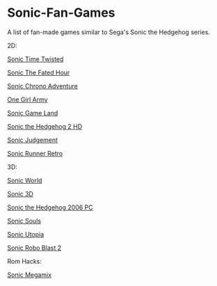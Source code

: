 # Sonic-Fan-Games
A list of fan-made games similar to Sega's Sonic the Hedgehog series.

2D:

[Sonic Time Twisted](https://www.youtube.com/redirect?redir_token=A6o4V63kWKwHLTkFJFVD8ynVKHt8MTUyOTIwMDg2OUAxNTI5MTE0NDY5&q=http%3A%2F%2Fwww.indiedb.com%2Fgames%2Fsonic-time-twisted%2Fdownloads%2Fsonic-time-twisted-sagexpo-act-2-demo&event=video_description&v=gyQYZ6-Uqy4)

[Sonic The Fated Hour](https://www.youtube.com/redirect?redir_token=A6o4V63kWKwHLTkFJFVD8ynVKHt8MTUyOTIwMDg2OUAxNTI5MTE0NDY5&q=https%3A%2F%2Finfo.sonicretro.org%2FSonic%3A_The_Fated_Hour&event=video_description&v=gyQYZ6-Uqy4)

[Sonic Chrono Adventure](https://www.youtube.com/redirect?redir_token=A6o4V63kWKwHLTkFJFVD8ynVKHt8MTUyOTIwMDg2OUAxNTI5MTE0NDY5&q=https%3A%2F%2Fsites.google.com%2Fsite%2Fsonicchronoadventure%2F&event=video_description&v=gyQYZ6-Uqy4)

[One Girl Army](https://www.youtube.com/redirect?redir_token=zt8hPbbf2YinWrzPgWRHZ6MbrgB8MTUyOTY2MDUwMEAxNTI5NTc0MTAw&v=PLtqGVty2IY&q=http%3A%2F%2Fwww.caiman.us%2Fscripts%2Ffw%2Ff1815.html&event=video_description)

[Sonic Game Land](https://www.youtube.com/redirect?redir_token=zt8hPbbf2YinWrzPgWRHZ6MbrgB8MTUyOTY2MDUwMEAxNTI5NTc0MTAw&v=PLtqGVty2IY&q=https%3A%2F%2Fgamejolt.com%2Fgames%2Fsonic-game-land%2F23567&event=video_description)

[Sonic the Hedgehog 2 HD](https://www.youtube.com/redirect?redir_token=zt8hPbbf2YinWrzPgWRHZ6MbrgB8MTUyOTY2MDUwMEAxNTI5NTc0MTAw&v=PLtqGVty2IY&q=http%3A%2F%2Finfo.sonicretro.org%2FSonic_the_Hedgehog_2_HD&event=video_description)

[Sonic Judgement](https://deliriousnova.itch.io/sonic-judgement)

[Sonic Runner Retro](https://elieseroliveira.itch.io/sonic-runner-retro-fan-game)


3D:

[Sonic World](https://www.youtube.com/redirect?redir_token=A6o4V63kWKwHLTkFJFVD8ynVKHt8MTUyOTIwMDg2OUAxNTI5MTE0NDY5&q=http%3A%2F%2Fsonicworldfangame.com%2F&event=video_description&v=gyQYZ6-Uqy4)

[Sonic 3D](https://www.youtube.com/redirect?redir_token=A6o4V63kWKwHLTkFJFVD8ynVKHt8MTUyOTIwMDg2OUAxNTI5MTE0NDY5&q=http%3A%2F%2Fgamejolt.com%2Fgames%2Fsonic-the-hedgehog-3d%2F13798&event=video_description&v=gyQYZ6-Uqy4)

[Sonic the Hedgehog 2006 PC](https://www.youtube.com/redirect?redir_token=zt8hPbbf2YinWrzPgWRHZ6MbrgB8MTUyOTY2MDUwMEAxNTI5NTc0MTAw&v=PLtqGVty2IY&q=https%3A%2F%2Finfo.sonicretro.org%2FSonic_the_Hedgehog_2006_PC&event=video_description)

[Sonic Souls](https://www.youtube.com/redirect?redir_token=zt8hPbbf2YinWrzPgWRHZ6MbrgB8MTUyOTY2MDUwMEAxNTI5NTc0MTAw&v=PLtqGVty2IY&q=http%3A%2F%2Fdokydoky.wixsite.com%2Fsonic-souls&event=video_description)

[Sonic Utopia](https://www.youtube.com/watch?v=5paaz16Nw20)

[Sonic Robo Blast 2](https://www.youtube.com/redirect?redir_token=zt8hPbbf2YinWrzPgWRHZ6MbrgB8MTUyOTY2MDUwMEAxNTI5NTc0MTAw&v=PLtqGVty2IY&q=https%3A%2F%2Fwww.srb2.org%2F&event=video_description)


Rom Hacks:

[Sonic Megamix](http://info.sonicretro.org/Sonic_the_Hedgehog_Megamix)

